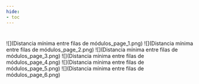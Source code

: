 ```yaml
---
hide:
- toc
---
```

#
![](Distancia mínima entre filas de módulos_page_1.png)
![](Distancia mínima entre filas de módulos_page_2.png)
![](Distancia mínima entre filas de módulos_page_3.png)
![](Distancia mínima entre filas de módulos_page_4.png)
![](Distancia mínima entre filas de módulos_page_5.png)
![](Distancia mínima entre filas de módulos_page_6.png)

 <style> 
body {
background-image: url('https://github.com/asolear/assets/blob/master/imgs/fondo3.jpg?raw=true'); 
background-repeat: no-repeat; 
background-attachment: fixed; /* background-size: cover; */ 
background-size: 100% 100%;
}
</style> 
